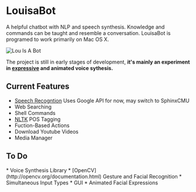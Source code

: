 # LouisaBot
A helpful chatbot with NLP and speech synthesis. Knowledge and commands can be taught and resemble a conversation.
LouisaBot is programed to work primarily on Mac OS X.

![Lou Is A Bot](http://s32.postimg.org/v0ui84qj9/louisa.png)

The project is still in early stages of development, <b>it's mainly an experiment in [expressive](http://web1.cs.columbia.edu/~julia/courses/old/cs6998-02/schroeder01.pdf) and animated voice sythesis.</b>

<h2>Current Features</h2>

* [Speech Recogntion](https://pypi.python.org/pypi/SpeechRecognition/2.1.3) Uses Google API for now, may switch to SphinxCMU
* Web Searching
* Shell Commands
* [NLTK](http://www.nltk.org/book/ch05.html) POS Tagging
* Fuction-Based Actions
* Download Youtube Videos
* Media Manager

<h2>To Do</h2>
* Voice Synthesis Library
* [OpenCV](http://opencv.org/documentation.html) Gesture and Facial Recognition
* Simultaneous Input Types
* GUI
* Animated Facial Expressions

